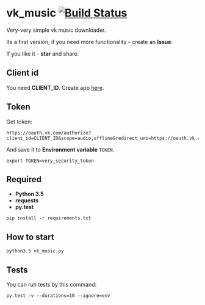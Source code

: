 # vk_music [![Build Status](https://travis-ci.org/stleon/vk_music.svg?branch=master)](https://travis-ci.org/stleon/vk_music)

Very-very simple vk music downloader.

Its a first version, if you need more functionality - create an **Issue**.

If you like it - **star** and share.

## Client id

You need **CLIENT_ID**. Create app [here](https://vk.com/dev/standalone).

## Token

Get token:

```
https://oauth.vk.com/authorize?client_id=CLIENT_ID&scope=audio,offline&redirect_uri=https://oauth.vk.com/blank.html&display=page&response_type=token
```

And save it to **Environment variable** `TOKEN`.

```
export TOKEN=very_security_token
```

## Required

- **Python 3.5**
- **requests**
- **py.test**

```
pip install -r requirements.txt
```

## How to start

```
python3.5 vk_music.py
```

## Tests

You can run tests by this command:

```
py.test -v --durations=10 --ignore=env
```